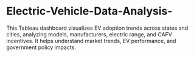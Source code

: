 # Electric-Vehicle-Data-Analysis-
This Tableau dashboard visualizes EV adoption trends across states and cities, analyzing models, manufacturers, electric range, and CAFV incentives. It helps understand market trends, EV performance, and government policy impacts.
